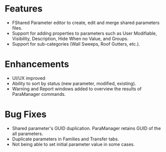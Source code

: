 # Features

- FShared Parameter editor to create, edit and merge shared parameters files.
- Support for adding properties to parameters such as User Modifiable, Visibility, Description, Hide When no Value, and Groups.
- Support for sub-categories (Wall Sweeps, Roof Gutters, etc.).

# Enhancements

- UI/UX improved
- Ability to sort by status (new parameter, modified, existing).
- Warning and Report windows added to overview the results of ParaManager commands.

# Bug Fixes

- Shared parameter's GUID duplication. ParaManager retains GUID of the all parameters.
- Duplicate parameters in Families and Transfer tabs.
- Not being able to set initial parameter value in some cases.
